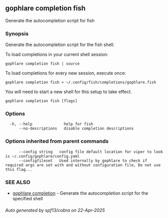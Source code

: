 ## gophlare completion fish

Generate the autocompletion script for fish

### Synopsis

Generate the autocompletion script for the fish shell.

To load completions in your current shell session:

	gophlare completion fish | source

To load completions for every new session, execute once:

	gophlare completion fish > ~/.config/fish/completions/gophlare.fish

You will need to start a new shell for this setup to take effect.


```
gophlare completion fish [flags]
```

### Options

```
  -h, --help              help for fish
      --no-descriptions   disable completion descriptions
```

### Options inherited from parent commands

```
      --config string   config file default location for viper to look is ~/.config/gophlare/config.yaml
      --configfileset   Used internally by gophlare to check if required args are set with and without configuration file, Do not use this flag...
```

### SEE ALSO

* [gophlare completion](gophlare_completion.md)	 - Generate the autocompletion script for the specified shell

###### Auto generated by spf13/cobra on 22-Apr-2025
